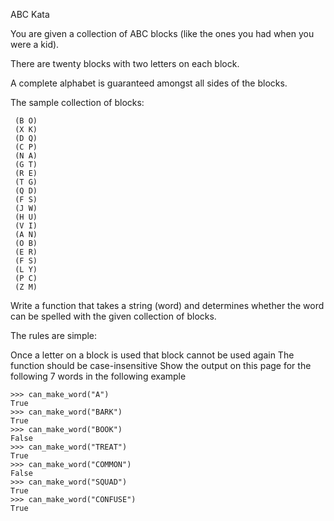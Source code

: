 ABC Kata

You are given a collection of ABC blocks (like the ones you had when you were a kid).

There are twenty blocks with two letters on each block.

A complete alphabet is guaranteed amongst all sides of the blocks.

The sample collection of blocks:
````
 (B O)
 (X K)
 (D Q)
 (C P)
 (N A)
 (G T)
 (R E)
 (T G)
 (Q D)
 (F S)
 (J W)
 (H U)
 (V I)
 (A N)
 (O B)
 (E R)
 (F S)
 (L Y)
 (P C)
 (Z M)
````
Write a function that takes a string (word) and determines whether the word can be spelled with the given collection of blocks.

The rules are simple:

Once a letter on a block is used that block cannot be used again
The function should be case-insensitive
Show the output on this page for the following 7 words in the following example
````
>>> can_make_word("A")
True
>>> can_make_word("BARK")
True
>>> can_make_word("BOOK")
False
>>> can_make_word("TREAT")
True
>>> can_make_word("COMMON")
False
>>> can_make_word("SQUAD")
True
>>> can_make_word("CONFUSE")
True
````